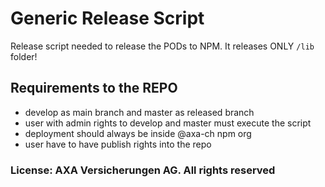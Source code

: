 # Generic Release Script
Release script needed to release the PODs to NPM. It releases ONLY `/lib` folder!

## Requirements to the REPO
* develop as main branch and master as released branch
* user with admin rights to develop and master must execute the script
* deployment should always be inside @axa-ch npm org
* user have to have publish rights into the repo

### License: AXA Versicherungen AG. All rights reserved
